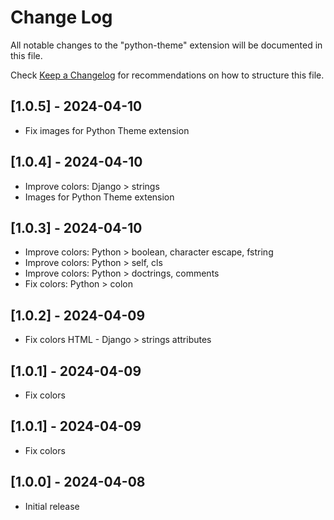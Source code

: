 # Change Log

All notable changes to the "python-theme" extension will be documented in this file.

Check [Keep a Changelog](http://keepachangelog.com/) for recommendations on how to structure this file.

## [1.0.5] - 2024-04-10

- Fix images for Python Theme extension


## [1.0.4] - 2024-04-10

- Improve colors: Django > strings
- Images for Python Theme extension

## [1.0.3] - 2024-04-10

- Improve colors: Python > boolean, character escape, fstring
- Improve colors: Python > self, cls
- Improve colors: Python > doctrings,  comments
- Fix colors: Python > colon

## [1.0.2] - 2024-04-09

- Fix colors HTML - Django > strings attributes

## [1.0.1] - 2024-04-09

- Fix colors

## [1.0.1] - 2024-04-09

- Fix colors


## [1.0.0] - 2024-04-08

- Initial release
